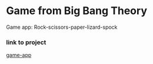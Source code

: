# Game from Big Bang Theory

Game app: Rock-scissors-paper-lizard-spock

### link to project

[game-app](https://fast-plateau-70875.herokuapp.com/)
